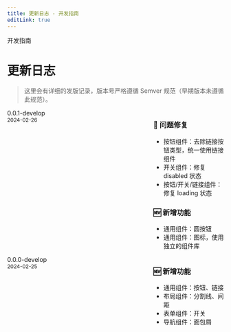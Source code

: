 ```yaml
---
title: 更新日志 - 开发指南
editLink: true
---
```


<ap-breadcrumb>
  <ap-breadcrumb-item>开发指南</ap-breadcrumb-item>
</ap-breadcrumb>

# 更新日志

> 这里会有详细的发版记录，版本号严格遵循 Semver 规范（早期版本未遵循此规范）。

<style lang="less" scoped>
.flex-container {
  display: flex;
  flex-direction: row;
  justify-content: space-between;
  align-items: flex-start;
  .timeline-dist {
    width: 300px;
    .version {
      font-size: 14px;
      color: var(--color-primary);
    }
    .update-date {
      font-size: 12px;
      color: var(--color-icon);
    }
  }
  .change-log {
    width: calc(100% - 300px - 40px);
    ul {
      margin-left: 0;
    }
  }
}
</style>
<ap-timeline>
<ap-timeline-item>
    <div class="flex-container">
      <div class="timeline-dist">
        <div class="version">0.0.1-develop</div>
        <div class="update-date">2024-02-26</div>
      </div>
      <div class="change-log">
        <h3>🐛 问题修复</h3>
        <ul>
          <li>按钮组件：去除链接按钮类型，统一使用链接组件</li>
          <li>开关组件：修复 disabled 状态</li>
          <li>按钮/开关/链接组件：修复 loading 状态</li>
        </ul>
        <h3>🆕 新增功能</h3>
        <ul>
          <li>通用组件：圆按钮</li>
          <li>通用组件：图标，使用独立的组件库</li>
        </ul>
      </div>
    </div>
  </ap-timeline-item>
  <ap-timeline-item>
    <div class="flex-container">
      <div class="timeline-dist">
        <div class="version">0.0.0-develop</div>
        <div class="update-date">2024-02-25</div>
      </div>
      <div class="change-log">
        <h3>🆕 新增功能</h3>
        <ul>
          <li>通用组件：按钮、链接</li>
          <li>布局组件：分割线、间距</li>
          <li>表单组件：开关</li>
          <li>导航组件：面包屑</li>
        </ul>
      </div>
    </div>
  </ap-timeline-item>
</ap-timeline>

